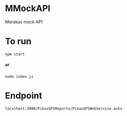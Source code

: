 # MMockAPI
Merakas mock API

# To run

`npm start` 
##### or
`node index.js` 

# Endpoint

`localhost:3000/PikasGPSReports/PikasGPSWebService.ashx`